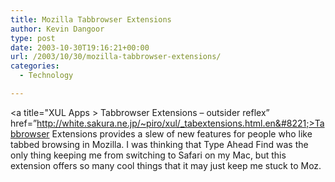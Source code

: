 ```yaml
---
title: Mozilla Tabbrowser Extensions
author: Kevin Dangoor
type: post
date: 2003-10-30T19:16:21+00:00
url: /2003/10/30/mozilla-tabbrowser-extensions/
categories:
  - Technology

---
```

<a title="XUL Apps > Tabbrowser Extensions &#8211; outsider reflex&#8221; href=&#8221;http://white.sakura.ne.jp/~piro/xul/_tabextensions.html.en&#8221;>Tabbrowser Extensions</a> provides a slew of new features for people who like tabbed browsing in Mozilla. I was thinking that Type Ahead Find was the only thing keeping me from switching to Safari on my Mac, but this extension offers so many cool things that it may just keep me stuck to Moz.